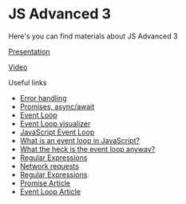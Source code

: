 # JS Advanced 3

Here's you can find materials about JS Advanced 3

[Presentation](https://solvdportal.sharepoint.com/:p:/s/GoogleDriveSolvdLABA/EXNqKeo4ehZHq1UJDSbIe7UBqjhNaBg1pqk5OPH41IUSgA?e=grtyBR)

[Video](https://teams.microsoft.com/l/meetingrecap?driveId=b%21fu09rKVbAkanFRzm-tf8OCSUMJvEDuxEtpYUx6qyIQc-AEKVh3x5SojtBIKDO9qU&driveItemId=01ZKRGP5H77J47KEMOL5AILAPIQKCYX75O&sitePath=https%3A%2F%2Fsolvdportal-my.sharepoint.com%2F%3Av%3A%2Fg%2Fpersonal%2Flaba_solvd_com%2FEf_6efURjl9AhYHogoWL_64BCPJL--7YR3kU3dxLxZtqXQ&fileUrl=https%3A%2F%2Fsolvdportal-my.sharepoint.com%2Fpersonal%2Flaba_solvd_com%2FDocuments%2FRecordings%2FDevelopment-React.js-2025-01-20250408_140223-Meeting%2520Recording.mp4%3Fweb%3D1&iCalUid=040000008200E00074C5B7101A82E00807E904080FFB87238B9ADB01000000000000000010000000BC416EEEA0543F418E45AA17A451285A&masterICalUid=040000008200E00074C5B7101A82E008000000000FFB87238B9ADB01000000000000000010000000BC416EEEA0543F418E45AA17A451285A&threadId=19%3Ameeting_MzQ1YzllNmItMjQ1My00MDJiLWFkNjktYzBmY2U4NGM1ZTNj%40thread.v2&organizerId=9894d351-68d8-42d0-95d8-aa5f16e30e40&tenantId=5fd90985-f406-47a0-9043-89ffdca38307&callId=be0a4a1e-5cb7-4a6e-b90b-8202e3ec2675&threadType=Meeting&meetingType=Recurring&subType=RecapSharingLink_RecapCore)

Useful links

- [Error handling](https://javascript.info/error-handling)
- [Promises, async/await](https://javascript.info/async)
- [Event Loop](https://youtu.be/8aGhZQkoFbQ)
- [Event Loop visualizer](https://www.jsv9000.app/)
- [JavaScript Event Loop](https://www.javascripttutorial.net/javascript-event-loop/)
- [What is an event loop in JavaScript?](https://www.educative.io/answers/what-is-an-event-loop-in-javascript)
- [What the heck is the event loop anyway?](https://youtu.be/8aGhZQkoFbQ)
- [Regular Expressions](https://javascript.info/regular-expressions)
- [Network requests](https://javascript.info/network)
- [Regular Expressions](https://regex101.com)
- [Promise Article](https://medium.com/@lydiahallie/javascript-visualized-promises-async-await-a3f1aad8a943)
- [Event Loop Article](https://medium.com/@ignatovich.dm/the-javascript-event-loop-explained-with-examples-d8f7ddf0861d)
